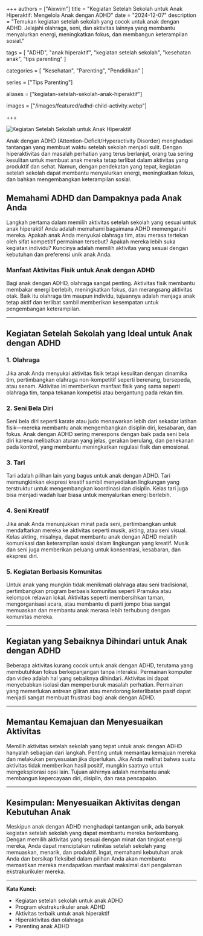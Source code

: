 +++
authors = ["Aixwim"]
title = "Kegiatan Setelah Sekolah untuk Anak Hiperaktif: Mengelola Anak dengan ADHD"
date = "2024-12-07"
description = "Temukan kegiatan setelah sekolah yang cocok untuk anak dengan ADHD. Jelajahi olahraga, seni, dan aktivitas lainnya yang membantu menyalurkan energi, meningkatkan fokus, dan membangun keterampilan sosial."

tags = [
  "ADHD",
  "anak hiperaktif",
  "kegiatan setelah sekolah",
  "kesehatan anak",
  "tips parenting"
]

categories = [
  "Kesehatan",
  "Parenting",
  "Pendidikan"
]

series = ["Tips Parenting"]

aliases = ["kegiatan-setelah-sekolah-anak-hiperaktif"]

images = ["/images/featured/adhd-child-activity.webp"]

+++

![Kegiatan Setelah Sekolah untuk Anak Hiperaktif]( /images/featured/adhd-child-activity.webp)

Anak dengan ADHD (Attention-Deficit/Hyperactivity Disorder) menghadapi tantangan yang membuat waktu setelah sekolah menjadi sulit. Dengan hiperaktivitas dan masalah perhatian yang terus berlanjut, orang tua sering kesulitan untuk membuat anak mereka tetap terlibat dalam aktivitas yang produktif dan sehat. Namun, dengan pendekatan yang tepat, kegiatan setelah sekolah dapat membantu menyalurkan energi, meningkatkan fokus, dan bahkan mengembangkan keterampilan sosial.

<!--more-->

## Memahami ADHD dan Dampaknya pada Anak Anda

Langkah pertama dalam memilih aktivitas setelah sekolah yang sesuai untuk anak hiperaktif Anda adalah memahami bagaimana ADHD memengaruhi mereka. Apakah anak Anda menyukai olahraga tim, atau merasa tertekan oleh sifat kompetitif permainan tersebut? Apakah mereka lebih suka kegiatan individu? Kuncinya adalah memilih aktivitas yang sesuai dengan kebutuhan dan preferensi unik anak Anda.

### Manfaat Aktivitas Fisik untuk Anak dengan ADHD
Bagi anak dengan ADHD, olahraga sangat penting. Aktivitas fisik membantu membakar energi berlebih, meningkatkan fokus, dan merangsang aktivitas otak. Baik itu olahraga tim maupun individu, tujuannya adalah menjaga anak tetap aktif dan terlibat sambil memberikan kesempatan untuk pengembangan keterampilan.

---

## Kegiatan Setelah Sekolah yang Ideal untuk Anak dengan ADHD

### 1. **Olahraga**
Jika anak Anda menyukai aktivitas fisik tetapi kesulitan dengan dinamika tim, pertimbangkan olahraga non-kompetitif seperti berenang, bersepeda, atau senam. Aktivitas ini memberikan manfaat fisik yang sama seperti olahraga tim, tanpa tekanan kompetisi atau bergantung pada rekan tim.

### 2. **Seni Bela Diri**
Seni bela diri seperti karate atau judo menawarkan lebih dari sekadar latihan fisik—mereka membantu anak mengembangkan disiplin diri, kesabaran, dan fokus. Anak dengan ADHD sering merespons dengan baik pada seni bela diri karena melibatkan aturan yang jelas, gerakan berulang, dan penekanan pada kontrol, yang membantu meningkatkan regulasi fisik dan emosional.

### 3. **Tari**
Tari adalah pilihan lain yang bagus untuk anak dengan ADHD. Tari memungkinkan ekspresi kreatif sambil menyediakan lingkungan yang terstruktur untuk mengembangkan koordinasi dan disiplin. Kelas tari juga bisa menjadi wadah luar biasa untuk menyalurkan energi berlebih.

### 4. **Seni Kreatif**
Jika anak Anda menunjukkan minat pada seni, pertimbangkan untuk mendaftarkan mereka ke aktivitas seperti musik, akting, atau seni visual. Kelas akting, misalnya, dapat membantu anak dengan ADHD melatih komunikasi dan keterampilan sosial dalam lingkungan yang kreatif. Musik dan seni juga memberikan peluang untuk konsentrasi, kesabaran, dan ekspresi diri.

### 5. **Kegiatan Berbasis Komunitas**
Untuk anak yang mungkin tidak menikmati olahraga atau seni tradisional, pertimbangkan program berbasis komunitas seperti Pramuka atau kelompok relawan lokal. Aktivitas seperti membersihkan taman, mengorganisasi acara, atau membantu di panti jompo bisa sangat memuaskan dan membantu anak merasa lebih terhubung dengan komunitas mereka.

---

## Kegiatan yang Sebaiknya Dihindari untuk Anak dengan ADHD

Beberapa aktivitas kurang cocok untuk anak dengan ADHD, terutama yang membutuhkan fokus berkepanjangan tanpa interaksi. Permainan komputer dan video adalah hal yang sebaiknya dihindari. Aktivitas ini dapat menyebabkan isolasi dan memperburuk masalah perhatian. Permainan yang memerlukan antrean giliran atau mendorong keterlibatan pasif dapat menjadi sangat membuat frustrasi bagi anak dengan ADHD.

---

## Memantau Kemajuan dan Menyesuaikan Aktivitas

Memilih aktivitas setelah sekolah yang tepat untuk anak dengan ADHD hanyalah sebagian dari langkah. Penting untuk memantau kemajuan mereka dan melakukan penyesuaian jika diperlukan. Jika Anda melihat bahwa suatu aktivitas tidak memberikan hasil positif, mungkin saatnya untuk mengeksplorasi opsi lain. Tujuan akhirnya adalah membantu anak membangun kepercayaan diri, disiplin, dan rasa pencapaian.

---

## Kesimpulan: Menyesuaikan Aktivitas dengan Kebutuhan Anak

Meskipun anak dengan ADHD menghadapi tantangan unik, ada banyak kegiatan setelah sekolah yang dapat membantu mereka berkembang. Dengan memilih aktivitas yang sesuai dengan minat dan tingkat energi mereka, Anda dapat menciptakan rutinitas setelah sekolah yang memuaskan, menarik, dan produktif. Ingat, memahami kebutuhan anak Anda dan bersikap fleksibel dalam pilihan Anda akan membantu memastikan mereka mendapatkan manfaat maksimal dari pengalaman ekstrakurikuler mereka.

---

**Kata Kunci:**
- Kegiatan setelah sekolah untuk anak ADHD
- Program ekstrakurikuler anak ADHD
- Aktivitas terbaik untuk anak hiperaktif
- Hiperaktivitas dan olahraga
- Parenting anak ADHD
